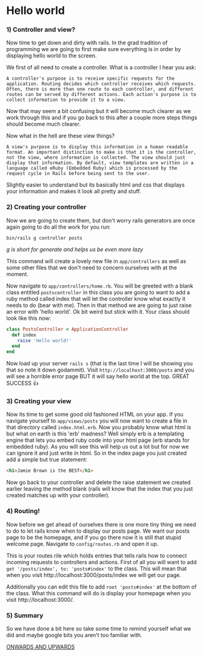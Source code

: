 # Hello world

### 1) Controller and view?

Now time to get down and dirty with rails. In the grad tradition of programming we are going to first make sure everything is in order by displaying hello world to the screen.

We first of all need to create a controller. What is a controller I hear you ask:

```A controller's purpose is to receive specific requests for the application. Routing decides which controller receives which requests. Often, there is more than one route to each controller, and different routes can be served by different actions. Each action's purpose is to collect information to provide it to a view.```

Now that may seem a bit confusing but it will become much clearer as we work through this and if you go back to this after a couple more steps things should become much clearer.

Now what in the hell are these view things?

```A view's purpose is to display this information in a human readable format. An important distinction to make is that it is the controller, not the view, where information is collected. The view should just display that information. By default, view templates are written in a language called eRuby (Embedded Ruby) which is processed by the request cycle in Rails before being sent to the user.```

Slightly easier to understand but its basically html and css that displays your information and makes it look all pretty and stuff.

### 2) Creating your controller

Now we are going to create them, but don't worry rails generators are once again going to do all the work for you run:

```
bin/rails g controller posts
```
_g is short for generate and helps us be even more lazy_

This command will create a lovely new file in `app/controllers` as well as some other files that we don't need to concern ourselves with at the moment.

Now navigate to `app/controllers/home.rb`. You will be greeted with a blank class entitled `postscontroller` in this class you are going to want to add a ruby method called index that will let the controller know what exactly it needs to do (bear with me). Then in that method we are going to just raise an error with 'hello world'. Ok bit weird but stick with it. Your class should look like this now:

```ruby
class PostsController < ApplicationController
  def index
    raise 'Hello world!'
  end
end
```
Now load up your server `rails s` (that is the last time I will be showing you that so note it down godammit). Visit `http://localhost:3000/posts` and you will see a horrible error page BUT it will say hello world at the top. GREAT SUCCESS :thumbsup:

### 3) Creating your view

Now its time to get some good old fashioned HTML on your app. If you navigate yourself to `app/views/posts` you will now want to create a file in that directory called `index.html.erb`. Now you probably know what html is but what on earth is this 'erb' madness? Well simply erb is a templating engine that lets you embed ruby code into your html page (erb stands for embedded ruby). As you will see this will help us out a lot but for now we can ignore it and just write in html. So in the index page you just created add a simple but true statement:

```html
<h1>Jamie Brown is the BEST</h1>
```

Now go back to your controller and delete the raise statement we created earlier leaving the method blank (rails will know that the index that you just created matches up with your controller).

### 4) Routing!

Now before we get ahead of ourselves there is one more tiny thing we need to do to let rails know when to display our posts page. We want our posts page to be the homepage, and if you go there now it is still that stupid welcome page. Navigate to `config/routes.rb` and open it up.

This is your routes rile which holds entries that tells rails how to connect incoming requests to controllers and actions. First of all you will want to add `get '/posts/index', to: 'posts#index'` to the class. This will mean that when you visit http://localhost:3000/posts/index we will get our page.

Additionally you can edit this file to add `root 'posts#index'` at the bottom of the class. What this command will do is display your homepage when you visit http://localhost:3000/.

### 5) Summary

So we have done a bit here so take some time to remind yourself what we did and maybe google bits you aren't too familiar with.

[ONWARDS AND UPWARDS](Part4.md)
